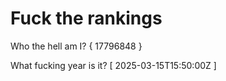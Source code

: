 # Fuck the rankings

Who the hell am I?
{ 17796848 }

What fucking year is it?
[ 2025-03-15T15:50:00Z ]
